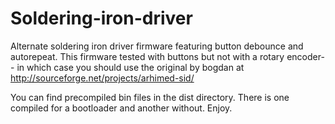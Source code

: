Soldering-iron-driver
=====================

Alternate soldering iron driver firmware featuring button debounce and autorepeat. This firmware tested with buttons but not with a rotary encoder-- in which case you should use the original by bogdan at
http://sourceforge.net/projects/arhimed-sid/

You can find precompiled bin files in the dist directory. There is one compiled for a bootloader and another without. Enjoy.
